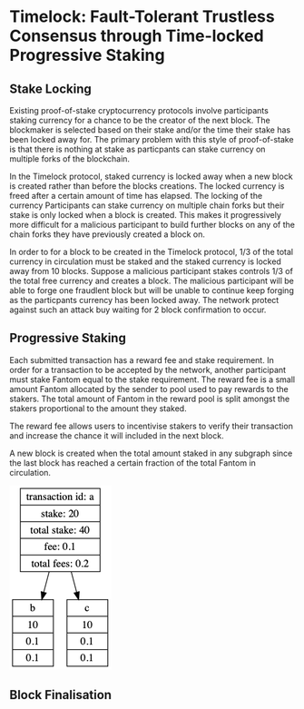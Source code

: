 # Timelock: Fault-Tolerant Trustless Consensus through Time-locked Progressive Staking

## Stake Locking

Existing proof-of-stake cryptocurrency protocols involve participants staking currency for a chance to be the creator of the next block. The blockmaker is selected based on their stake and/or the time their stake has been locked away for. The primary problem with this style of proof-of-stake is that there is nothing at stake as particpants can stake currency on multiple forks of the blockchain. 

In the Timelock protocol, staked currency is locked away when a new block is created rather than before the blocks creations. The locked currency is freed after a certain amount of time has elapsed. The locking of the currency Participants can stake currency on multiple chain forks but their stake is only locked when a block is created. This makes it progressively more difficult for a malicious participant to build further blocks on any of the chain forks they have previously created a block on. 

In order to for a block to be created in the Timelock protocol, 1/3 of the total currency in circulation must be staked and the staked currency is locked away from 10 blocks. Suppose a malicious participant stakes controls 1/3 of the total free currency and creates a block. The malicious participant will be able to forge one fraudlent block but will be unable to continue keep forging as the particpants currency has been locked away. The network protect against such an attack buy waiting for 2 block confirmation to occur. 

## Progressive Staking

Each submitted transaction has a reward fee and stake requirement. In order for a transaction to be accepted by the network, another participant must stake Fantom equal to the stake requirement. The reward fee is 
a small amount Fantom allocated by the sender to pool used to pay rewards to the stakers. The total amount of Fantom in the reward pool is split amongst
the stakers proportional to the amount they staked.

The reward fee allows users to incentivise stakers to verify their transaction and increase the chance it will included in the next block.

A new block is created when the total amount staked in any subgraph since the 
last block has reached a certain fraction of the total Fantom in circulation.


![Screenshot](d.png)


## Block Finalisation

